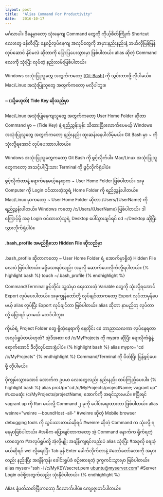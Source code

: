 ```yaml
---
layout: post
title:  "Alias Command For Productivity"
date:   2016-10-17
---
```


<span class="dropcap">မ</span>င်္ဂလာပါ။ ဒီနေ့မှာတော့ သုံးနေကျ Command တွေကို ကိုယ့်စိတ်ကြိုက် Shortcut လေးတွေ ဖန်တီးပြီး 
နေ့စဉ်လုပ်နေကျ အလုပ်တွေကို အမှားနည်းနည်းနဲ့ ဘယ်လိုမြန်မြန် လုပ်ဆောင် နိုင်မလဲ ဆိုတာကို 
ပြောပြပေးသွားမှာ ဖြစ်ပါတယ်။ alias ဆိုတဲ့ Command လေးကို သုံးပြီး လုပ်တဲ့ နည်းလမ်းဖြစ်ပါတယ်။

Windows အသုံးပြုသူတွေ အတွက်ကတော့ <a href="https://git-scm.com/downloads" target="_blank">
[Git-Bash]</a> ကို သွင်းထားဖို့ လိုပါမယ်။ Mac/Linux အသုံးပြုသူတွေ အတွက်ကတော့ မလိုပါဘူး။

#### ~ (သို့မဟုတ်) Tide Key ဆိုသည်မှာ

Mac/Linux အသုံးပြုနေကျသူတွေ အတွက်ကတော့ User Home Folder ဆိုတာ Command မှာ ~ (Tide Key) နဲ့ 
ရည်ညွှန်းမှန်း သိထားပြီးလောက်ပေမယ့် Windows အသုံးပြုသူတွေ အတွက်ကတော့ နည်းနည်း ထူးဆန်းနေပါလိမ့်မယ်။ 
Git Bash မှာ ~ ကို သုံးလို့ရအောင် လုပ်ပေးထားပါတယ်။ 

Windows အသုံးပြုသူတွေကတော့ Git Bash ကို ဖွင့်လိုက်ပါ။ Mac/Linux အသုံးပြုသူတွေကတော့ အသင့်ပါပြီးသား Terminal ကို ဖွင့်လိုက်ရုံပါပဲ။

ဖွင့်လိုက်တာနဲ့ ရောက်နေမယ့်နေရာက
<span class="tooltip">~
  <span class="tooltiptext">User Home Folder</span>
</span>
ဖြစ်ပါတယ်။ အခု Computer ကို Login ဝင်ထားတဲ့သူရဲ့ Home Folder ကို ရည်ညွှန်းပါတယ်။
Mac/Linux မှာကတော့ 
<span class="tooltip">~
  <span class="tooltiptext">User Home Folder</span>
</span>
ဆိုတာ /Users/{UserName} ကို ရည်ညွှန်းပါတယ်။ Windows ကတော့ /c/Users/{UserName} ဖြစ်ပါတယ်။
ဒါကြောင့်မို့ အခု Login ဝင်ထားတဲ့သူရဲ့ Desktop ပေါ်သွားချင်ရင် cd ~/Desktop ဆိုပြီးသွားလိုက်ရုံပါပဲ။

#### .bash_profile အမည်ရှိသော Hidden File ဆိုသည်မှာ
.bash_profile ဆိုတာကတော့ 
<span class="tooltip">~
  <span class="tooltiptext">User Home Folder</span>
</span> 
ရဲ့ အောက်မှာရှိတဲ့ Hidden File လေးပဲ ဖြစ်ပါတယ်။ မရှိသေးရင်လည်း အခုလို ဆောက်ပေးလိုက်လို့ရပါတယ်။ 
{% highlight bash %}
	touch ~/.bash_profile 
{% endhighlight %}

Command/Terminal ဖွင့်တိုင်း သူ့ထဲမှာ ရေးထားတဲ့ Variable တွေကို သုံးလို့ရအောင် Export လုပ်ပေးပါတယ်။ 
အခုကျွန်တော်တို့ လုပ်ချင်တာကတော့ Export လုပ်တာမှန်ပေမယ့် alias လုပ်ပြီး Export လုပ်ချင်တာ ဖြစ်ပါတယ်။ alias ဆိုတာ နာမည်တု လုပ်တာလို့ 
ပြောရင် မှားမယ် မထင်ပါဘူး။

ကိုယ်ရဲ့ Project Folder တွေ ရှိတဲ့နေရာကို နေ့တိုင်း cd ဘာညာသလကာ လုပ်နေရတာ အလုပ်ရှုပ်တယ်ဟုတ်? အဲ့ဒီအစား cd /c/MyProjects ကို
mypro ဆိုပြီး ရေးလိုက်ရုံနဲ့ ရောက်အောင် ဒီလိုလုပ်ထားရုံပါပဲ။ 
{% highlight bash %}
alias mypro="cd /c/MyProjects"
{% endhighlight %}
Command/Terminal ကို ပိတ်ပြီး ပြန်ဖွင့်ပေးဖို့ လိုပါမယ်။

ပိုကျွမ်းသွားအောင် အောက်က ဥပမာ လေးတွေလည်း နည်းနည်း ထပ်ကြည့်ပေးပါ။
{% highlight bash %}
alias proUp="cd /c/MyProjects/projectName; vagrant up"
#ပထမဆုံး /c/MyProjects/projectName; အောက်ကို အရင်သွားမယ်။ 
#ပြီးရင် vagrant up ကို Run မယ်လို့ Command ၂ ခုကို ပေါင်းရေးထားတာ ဖြစ်ပါတယ်။
alias weinre="weinre --boundHost -all-"
#weinre ဆိုတဲ့ Mobile browser debugging tools ကို သွင်းထားတယ်ဆိုရင် 
#weinre ဆိုတဲ့ Command က သုံးလို့ ရနေမှာဖြစ်ပါတယ်။ 
#အဓိက ပြောချင်တာကတော့ အဲ့ Command နောက်က ရိုက်ရတဲ့ဟာတွေက 
#အလုပ်ရှုပ်လို့ အဲ့လိုမျိုး အချိန်ကျရင်လည်းပဲ alias သုံးပြီး 
#အခုလို ရေးခဲ့မယ်ဆိုရင် wei လို့ရေးပြီး Tab ခုန် Enter ခေါက်လိုက်တာနဲ့ 
#တော်တော်လေးကို အမှားလည်း နည်းပြီး အချိန်ကုန်၊ ခေါင်းရှုပ်ခံ စဉ်းစားရတဲ့ ဒုက္ခကင်းသွားမှာ ဖြစ်ပါတယ်။
alias myser="ssh -i /c/MyKEY/secret.pem ubuntu@myserver.com"
#Server Login ဝင်ဖို့အတွက်လည်း သုံးနိုင်ပါတယ်။
{% endhighlight %}

Alias နဲ့ပတ်သတ်ပြီးကတော့ ဒီလောက်ပါပဲ။ ကျေးဇူးတင်ပါတယ်။